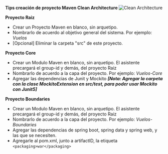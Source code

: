 **Tips creación de proyecto Maven Clean Architecture**  ![Clean Architecture](https://blog.cleancoder.com/uncle-bob/images/2012-08-13-the-clean-architecture/CleanArchitecture.jpg)
  
**Proyecto Raiz**

 - Crear un Proyecto Maven en blanco, sin arquetipo.
 - Nombrarlo de acuerdo al objetivo general del sistema. Por ejemplo: *Vuelos*  
 - [Opcional] Eliminar la carpeta "src" de este proyecto.

  
**Proyecto Core**  
 - Crear un Modulo Maven en blanco, sin arquetipo. El asistente precargará el group-id y demás, del proyecto Raiz
 - Nombrarlo de acuerdo a la capa del proyecto. Por ejemplo: *Vuelos-Core*
 - Agregar las dependencias de Junit y Mockito ***[Nota: Agregar la carpeta con la clase MockitoExtension en src/test, para poder usar Mockito con Junit5]***

  
**Proyecto Boundaries**  
 - Crear un Modulo Maven en blanco, sin arquetipo. El asistente precargará el group-id y demás, del proyecto Raiz
 - Nombrarlo de acuerdo a la capa del proyecto. Por ejemplo: *Vuelos-Boundaries* 
 - Agregar las dependencias de spring boot, spring data y spring web, y las que se necesiten.
 - Agregarle al pom.xml, junto a artifactID, la etiqueta `<packaging>war</packaging>`
